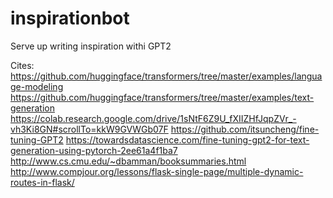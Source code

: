 # inspirationbot
Serve up writing inspiration withi GPT2

Cites:
https://github.com/huggingface/transformers/tree/master/examples/language-modeling
https://github.com/huggingface/transformers/tree/master/examples/text-generation
https://colab.research.google.com/drive/1sNtF6Z9U_fXIIZHfJqpZVr_-vh3Ki8GN#scrollTo=kkW9GVWGb07F
https://github.com/itsuncheng/fine-tuning-GPT2
https://towardsdatascience.com/fine-tuning-gpt2-for-text-generation-using-pytorch-2ee61a4f1ba7
http://www.cs.cmu.edu/~dbamman/booksummaries.html
http://www.compjour.org/lessons/flask-single-page/multiple-dynamic-routes-in-flask/

